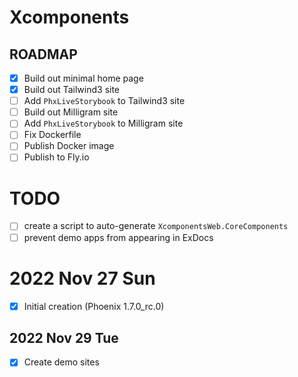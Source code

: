 # Xcomponents 

## ROADMAP 

- [x] Build out minimal home page 
- [x] Build out Tailwind3 site 
- [ ] Add `PhxLiveStorybook` to Tailwind3 site 
- [ ] Build out Milligram site 
- [ ] Add `PhxLiveStorybook` to Milligram site 
- [ ] Fix Dockerfile 
- [ ] Publish Docker image 
- [ ] Publish to Fly.io 

# TODO 

- [ ] create a script to auto-generate `XcomponentsWeb.CoreComponents`
- [ ] prevent demo apps from appearing in ExDocs 

# 2022 Nov 27 Sun

- [x] Initial creation (Phoenix 1.7.0_rc.0)

## 2022 Nov 29 Tue

- [x] Create demo sites 

